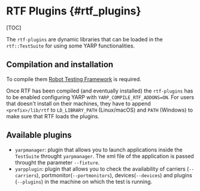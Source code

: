 RTF Plugins                                              {#rtf_plugins}
===========

[TOC]

The `rtf-plugins` are dynamic libraries that can be loaded in the `rtf::TestSuite` for using some YARP functionalities.

Compilation and installation
----------------------------

To compile them [Robot Testing Framework](https://github.com/robotology/robot-testing) is required.

Once RTF has been compiled (and eventually installed) the `rtf-plugins` has to be enabled configuring YARP with `YARP_COMPILE_RTF_ADDONS=ON`.
For users that doesn't install on their machines, they have to append `<prefix>/lib/rtf` to `LD_LIBRARY_PATH` (Linux/macOS) and `PATH` 
(Windows) to make sure that RTF loads the plugins.  

Available plugins
-----------------
- `yarpmanager`: plugin that allows you to launch applications inside the `TestSuite` throught `yarpmanager`.
   The xml file of the application is passed throught the parameter `--fixture`.
- `yarpplugin`: plugin that allows you to check the availability of carriers (`--carriers`), portmonitor(`--portmonitors`),
   devices(`--devices`) and plugins (`--plugins`) in the machine on which the test is running.

